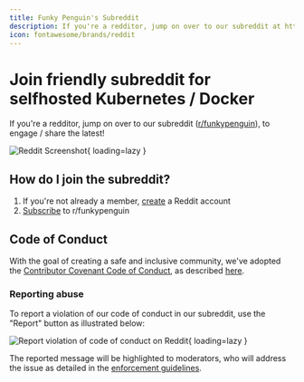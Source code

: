 ```yaml
---
title: Funky Penguin's Subreddit
description: If you're a redditor, jump on over to our subreddit at https://www.reddit.com/r/funkypenguin to engage / share the latest!
icon: fontawesome/brands/reddit
---
```


# Join friendly subreddit for selfhosted Kubernetes / Docker

If you're a redditor, jump on over to our subreddit ([r/funkypenguin](https://www.reddit.com/r/funkypenguin/)), to engage / share the latest!

![Reddit Screenshot](/images/reddit.png){ loading=lazy }

## How do I join the subreddit?

1. If you're not already a member, [create](https://www.reddit.com/register/) a Reddit account
2. [Subscribe](https://www.reddit.com/r/funkypenguin/) to r/funkypenguin

## Code of Conduct

With the goal of creating a safe and inclusive community, we've adopted the [Contributor Covenant Code of Conduct](https://www.contributor-covenant.org/), as described [here](/community/code-of-conduct/).

### Reporting abuse

To report a violation of our code of conduct in our subreddit, use the "Report" button as illustrated below:

![Report violation of code of conduct on Reddit](/images/reddit-report.png){ loading=lazy }

The reported message will be highlighted to moderators, who will address the issue as detailed in the [enforcement guidelines](/community/code-of-conduct/#enforcement-guidelines).
